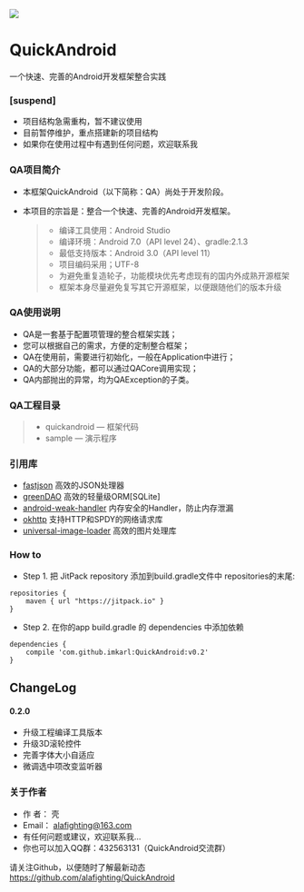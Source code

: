 [![](https://jitpack.io/v/imkarl/QuickAndroid.svg)](https://jitpack.io/#imkarl/QuickAndroid)

# QuickAndroid
一个快速、完善的Android开发框架整合实践


### [suspend]
- 项目结构急需重构，暂不建议使用
- 目前暂停维护，重点搭建新的项目结构
- 如果你在使用过程中有遇到任何问题，欢迎联系我


### QA项目简介
* 本框架QuickAndroid（以下简称：QA）尚处于开发阶段。
* 本项目的宗旨是：整合一个快速、完善的Android开发框架。

  > * 编译工具使用：Android Studio
  > * 编译环境：Android 7.0（API level 24）、gradle:2.1.3
  > * 最低支持版本：Android 3.0（API level 11）
  > * 项目编码采用；UTF-8
  > * 为避免重复造轮子，功能模块优先考虑现有的国内外成熟开源框架
  > * 框架本身尽量避免复写其它开源框架，以便跟随他们的版本升级


### QA使用说明
* QA是一套基于配置项管理的整合框架实践；
* 您可以根据自己的需求，方便的定制整合框架；
* QA在使用前，需要进行初始化，一般在Application中进行；
* QA的大部分功能，都可以通过QACore调用实现；
* QA内部抛出的异常，均为QAException的子类。


### QA工程目录
> * quickandroid   — 框架代码
> * sample         — 演示程序


### 引用库
* [fastjson](https://github.com/alibaba/fastjson) 高效的JSON处理器
* [greenDAO](https://github.com/greenrobot/greenDAO) 高效的轻量级ORM[SQLite]
* [android-weak-handler](https://github.com/badoo/android-weak-handler) 内存安全的Handler，防止内存泄漏
* [okhttp](https://github.com/square/okhttp) 支持HTTP和SPDY的网络请求库
* [universal-image-loader](https://github.com/nostra13/Android-Universal-Image-Loader) 高效的图片处理库


### How to

- Step 1. 把 JitPack repository 添加到build.gradle文件中 repositories的末尾:
```
repositories {
    maven { url "https://jitpack.io" }
}
```
- Step 2. 在你的app build.gradle 的 dependencies 中添加依赖
```
dependencies {
	compile 'com.github.imkarl:QuickAndroid:v0.2'
}
```

## ChangeLog

#### 0.2.0
- 升级工程编译工具版本
- 升级3D滚轮控件
- 完善字体大小自适应
- 微调选中项改变监听器


### 关于作者
* 作 者： 壳
* Email： <alafighting@163.com>
* 有任何问题或建议，欢迎联系我...
* 你也可以加入QQ群：432563131（QuickAndroid交流群）


请关注Github，以便随时了解最新动态
https://github.com/alafighting/QuickAndroid

